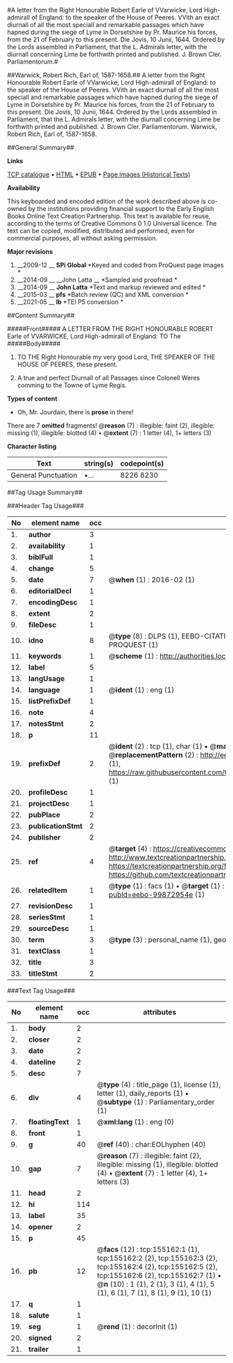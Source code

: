 #A letter from the Right Honourable Robert Earle of VVarwicke, Lord High-admirall of England: to the speaker of the House of Peeres. VVith an exact diurnall of all the most speciall and remarkable passages which have hapned during the siege of Lyme in Dorsetshire by Pr. Maurice his forces, from the 21 of February to this present. Die Jovis, 10 Junii, 1644. Ordered by the Lords assembled in Parliament, that the L. Admirals letter, with the diurnall concerning Lime be forthwith printed and published. J. Brown Cler. Parliamentorum.#

##Warwick, Robert Rich, Earl of, 1587-1658.##
A letter from the Right Honourable Robert Earle of VVarwicke, Lord High-admirall of England: to the speaker of the House of Peeres. VVith an exact diurnall of all the most speciall and remarkable passages which have hapned during the siege of Lyme in Dorsetshire by Pr. Maurice his forces, from the 21 of February to this present. Die Jovis, 10 Junii, 1644. Ordered by the Lords assembled in Parliament, that the L. Admirals letter, with the diurnall concerning Lime be forthwith printed and published. J. Brown Cler. Parliamentorum.
Warwick, Robert Rich, Earl of, 1587-1658.

##General Summary##

**Links**

[TCP catalogue](http://www.ota.ox.ac.uk/tcp/)  • 
[HTML](http://tei.it.ox.ac.uk/tcp/Texts-HTML/free/A96/A96045.html)  • 
[EPUB](http://tei.it.ox.ac.uk/tcp/Texts-EPUB/free/A96/A96045.epub) • 
[Page images (Historical Texts)](https://historicaltexts.jisc.ac.uk/eebo-99872954e)

**Availability**

This keyboarded and encoded edition of the work described above is co-owned by the
    institutions providing financial support to the Early English Books Online Text Creation
    Partnership. This text is available for reuse, according to the terms of  Creative Commons 0 1.0 Universal
    licence. The text can be copied, modified, distributed and performed, even for commercial
    purposes, all without asking permission.

**Major revisions**

1. __2009-12 __ __SPi Global__ *Keyed and coded from ProQuest page images *
1. __2014-09 __ __John Latta __ *Sampled and proofread *
1. __2014-09 __ __John Latta__ *Text and markup reviewed and edited *
1. __2015-03 __ __pfs__ *Batch review (QC) and XML conversion *
1. __2021-05 __ __lb__ *TEI P5 conversion *

##Content Summary##

#####Front#####
A LETTER FROM THE RIGHT HONOURABLE ROBERT Earle of VVARWICKE, Lord High-admirall of England: TO The 
#####Body#####

1. TO THE Right Honourable my very good Lord, THE SPEAKER OF THE HOUSE OF PEERES, these present.

1. A true and perfect Diurnall of all Passages since Colonell Weres comming to the Towne of Lyme Regis.

**Types of content**

  * Oh, Mr. Jourdain, there is **prose** in there!

There are 7 **omitted** fragments! 
 @__reason__ (7) : illegible: faint (2), illegible: missing (1), illegible: blotted (4)  •  @__extent__ (7) : 1 letter (4), 1+ letters (3)

**Character listing**


|Text|string(s)|codepoint(s)|
|---|---|---|
|General Punctuation|•…|8226 8230|

##Tag Usage Summary##

###Header Tag Usage###

|No|element name|occ|attributes|
|---|---|---|---|
|1.|__author__|3||
|2.|__availability__|1||
|3.|__biblFull__|1||
|4.|__change__|5||
|5.|__date__|7| @__when__ (1) : 2016-02 (1)|
|6.|__editorialDecl__|1||
|7.|__encodingDesc__|1||
|8.|__extent__|2||
|9.|__fileDesc__|1||
|10.|__idno__|8| @__type__ (8) : DLPS (1), EEBO-CITATION (1), VID (1), EEBO-PROQUEST (1), STC (3), PROQUEST (1)|
|11.|__keywords__|1| @__scheme__ (1) : http://authorities.loc.gov/ (1)|
|12.|__label__|5||
|13.|__langUsage__|1||
|14.|__language__|1| @__ident__ (1) : eng (1)|
|15.|__listPrefixDef__|1||
|16.|__note__|4||
|17.|__notesStmt__|2||
|18.|__p__|11||
|19.|__prefixDef__|2| @__ident__ (2) : tcp (1), char (1)  •  @__matchPattern__ (2) : ([0-9\-]+):([0-9IVX]+) (1), (.+) (1)  •  @__replacementPattern__ (2) : http://eebo.chadwyck.com/downloadtiff?vid=$1&page=$2 (1), https://raw.githubusercontent.com/textcreationpartnership/Texts/master/tcpchars.xml#$1 (1)|
|20.|__profileDesc__|1||
|21.|__projectDesc__|1||
|22.|__pubPlace__|2||
|23.|__publicationStmt__|2||
|24.|__publisher__|2||
|25.|__ref__|4| @__target__ (4) : https://creativecommons.org/publicdomain/zero/1.0/ (1), http://www.textcreationpartnership.org/docs/. (1), https://textcreationpartnership.org/faq/#faq05 (1), https://github.com/textcreationpartnership (1)|
|26.|__relatedItem__|1| @__type__ (1) : facs (1)  •  @__target__ (1) : https://data.historicaltexts.jisc.ac.uk/view?pubId=eebo-99872954e (1)|
|27.|__revisionDesc__|1||
|28.|__seriesStmt__|1||
|29.|__sourceDesc__|1||
|30.|__term__|3| @__type__ (3) : personal_name (1), geographic_name (2)|
|31.|__textClass__|1||
|32.|__title__|3||
|33.|__titleStmt__|2||


###Text Tag Usage###

|No|element name|occ|attributes|
|---|---|---|---|
|1.|__body__|2||
|2.|__closer__|2||
|3.|__date__|2||
|4.|__dateline__|2||
|5.|__desc__|7||
|6.|__div__|4| @__type__ (4) : title_page (1), license (1), letter (1), daily_reports (1)  •  @__subtype__ (1) : Parliamentary_order (1)|
|7.|__floatingText__|1| @__xml:lang__ (1) : eng (0)|
|8.|__front__|1||
|9.|__g__|40| @__ref__ (40) : char:EOLhyphen (40)|
|10.|__gap__|7| @__reason__ (7) : illegible: faint (2), illegible: missing (1), illegible: blotted (4)  •  @__extent__ (7) : 1 letter (4), 1+ letters (3)|
|11.|__head__|2||
|12.|__hi__|114||
|13.|__label__|35||
|14.|__opener__|2||
|15.|__p__|45||
|16.|__pb__|12| @__facs__ (12) : tcp:155162:1 (1), tcp:155162:2 (2), tcp:155162:3 (2), tcp:155162:4 (2), tcp:155162:5 (2), tcp:155162:6 (2), tcp:155162:7 (1)  •  @__n__ (10) : 1 (1), 2 (1), 3 (1), 4 (1), 5 (1), 6 (1), 7 (1), 8 (1), 9 (1), 10 (1)|
|17.|__q__|1||
|18.|__salute__|1||
|19.|__seg__|1| @__rend__ (1) : decorInit (1)|
|20.|__signed__|2||
|21.|__trailer__|1||
